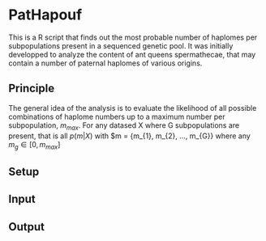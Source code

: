 # PatHapouf

This is a R script that finds out the most probable number of haplomes per subpopulations present in a sequenced genetic pool. It was initially developped to analyze the content of ant queens spermathecae, that may contain a number of paternal haplomes of various origins. 

## Principle

The general idea of the analysis is to evaluate the likelihood of all possible combinations of haplome numbers up to a maximum number per subpopulation, $m_{max}$. For any datased X where G subpopulations are present, that is all $p(m \vert X)$ with $m = {m_{1}, m_{2}, ..., m_{G}} where any $m_{g} \in [0,m_{max}]$

## Setup
## Input
## Output
